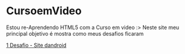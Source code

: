 # CursoemVideo
 Estou re-Aprendendo HTML5 com a Curso em video :>
 Neste site meu principal objetivo é mostra como meus desafios ficaram

<a href= "https://limiere234.github.io/CursoemVideo/Desafios/DesafioAndroid-%20Modulo%2002/Android.html"> 1 Desafio - Site dandroid </a>
